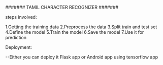 ####### TAMIL CHARACTER RECOGNIZER #######

steps involved:

1.Getting the training data
2.Preprocess the data
3.Split train and test set
4.Define the model
5.Train the model
6.Save the model
7.Use it for prediction

Deployment:

--Either you can deploy it Flask app or Android app using tensorflow app 
